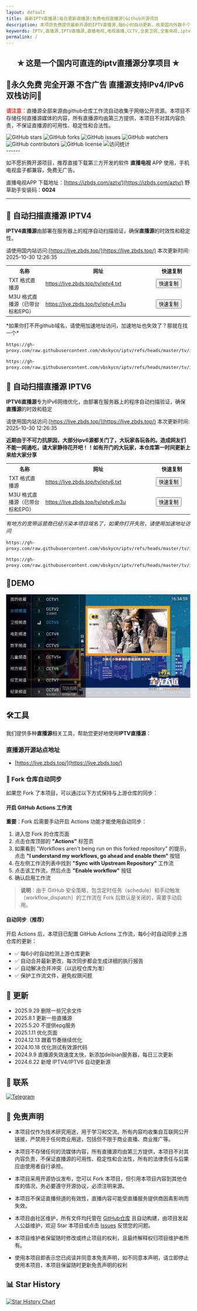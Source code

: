 ```yaml
---
layout: default
title: 最新IPTV直播源|每日更新直播源|免费电视直播源|Github开源项目
description: 本项目免费提供最新开源的IPTV直播源,每6小时自动更新。收录国内外数千个高清直播频道源,包括央视、卫视等频道。完全免费无广告,提供M3U/TXT格式,支持IPv4/IPv6双栈访问,支持EPG节目单及台标,可用于所有苹果、安卓4.0+系统的电视盒子、手机、和任何电脑等设备。
keywords: IPTV,直播源,IPTV直播源,直播电视,电视直播,CCTV,全套卫视,全套央视,iptv,iptv直播源,ipv4直播源,IPv6直播源,免费直播源,m3u8直播源,国内,直播电视app
permalink: /
---
```



<h2 align="center">✯ 这是一个国内可直连的iptv直播源分享项目 ✯</h2>

<h2>🔄永久免费 完全开源 不含广告 直播源支持IPv4/IPv6双栈访问🔄</h2>

<span style="color: #e03e2d;"><strong>请注意：</strong></span>直播源全部来源由github仓库工作流自动收集于网络公开资源。本项目不存储任何直播源媒体的内容，所有直播源均由第三方提供，本项目不对其内容负责，不保证直播源的可用性、稳定性和合法性。

<div class="badges-container">
    <img src="https://img.shields.io/github/stars/vbskycn/iptv?style=flat-square" alt="GitHub stars" />
    <img src="https://img.shields.io/github/forks/vbskycn/iptv?style=flat-square" alt="GitHub forks" />
    <img src="https://img.shields.io/github/issues/vbskycn/iptv?style=flat-square" alt="GitHub issues" />
    <img src="https://img.shields.io/github/watchers/vbskycn/iptv?style=flat-square" alt="GitHub watchers" />
    <img src="https://img.shields.io/github/contributors/vbskycn/iptv?style=flat-square" alt="GitHub contributors" />
    <img src="https://img.shields.io/github/license/vbskycn/iptv?style=flat-square" alt="GitHub license" />
    <img src="https://views.whatilearened.today/views/github/vbskycn/iptv.svg" alt="访问统计" />
</div>
------

如不愿折腾开源项目，推荐直接下载第三方开发的软件 **直播电视** APP 使用，手机电视盒子都兼容，免费无广告。

直播电视APP 下载地址：[https://izbds.com/aztv/](https://izbds.com/aztv/)    野草助手安装码：**0024**

------




<h2>📡 自动扫描直播源 IPTV4</h2>

<p><strong>IPTV4直播源</strong>由部署在服务器上的程序自动扫描验证，确保<strong>直播源</strong>的时效性和稳定性。</p>

请使用国内站访问:[https://live.zbds.top/](https://live.zbds.top/)  <!-- UPDATE_TIME_IPTV4 -->本次更新时间: 2025-10-30 12:26:35<!-- END_UPDATE_TIME_IPTV4 -->

<table>
  <colgroup>
    <col style="width: 20%;">
    <col style="width: 60%;">
    <col style="width: 20%;">
  </colgroup>
  <tr>
    <th>名称</th>
    <th>网址</th>
    <th>快速复制</th>
  </tr>
  <tr>
    <td>TXT 格式直播源</td>
    <td><a href="https://live.zbds.top/tv/iptv4.txt">https://live.zbds.top/tv/iptv4.txt</a></td>
    <td><button class="button" onclick="copyToClipboard('https://live.zbds.top/tv/iptv4.txt')">快速复制</button></td>
  </tr>
  <tr>
    <td>M3U 格式直播源（已带台标和EPG）</td>
    <td><a href="https://live.zbds.top/tv/iptv4.m3u">https://live.zbds.top/tv/iptv4.m3u</a></td>
    <td><button class="button" onclick="copyToClipboard('https://live.zbds.top/tv/iptv4.m3u')">快速复制</button></td>
  </tr>
</table>
*如果你打不开github域名，请使用加速地址访问，加速地址也失效了？那就在找一个*

```
https://gh-proxy.com/raw.githubusercontent.com/vbskycn/iptv/refs/heads/master/tv/iptv4.txt
```

```
https://gh-proxy.com/raw.githubusercontent.com/vbskycn/iptv/refs/heads/master/tv/iptv4.m3u
```




<h2>📡 自动扫描直播源 IPTV6</h2>

<p><strong>IPTV6直播源</strong>专为IPv6网络优化，由部署在服务器上的程序自动扫描验证，确保<strong>直播源</strong>的时效和稳定</p>

请使用国内站访问:[https://live.zbds.top/](https://live.zbds.top/)  <!-- UPDATE_TIME_IPTV6 -->本次更新时间: 2025-10-30 12:26:35<!-- END_UPDATE_TIME_IPTV6 -->

**近期由于不可力抗原因，大部分ipv6源都关门了，大玩家各玩各的。造成网友们不能一网通吃，请大家静待花开吧！！如有开门的大玩家，本仓库第一时间更新上来给大家分享**

<table>
  <colgroup>
    <col style="width: 20%;">
    <col style="width: 60%;">
    <col style="width: 20%;">
  </colgroup>
  <tr>
    <th>名称</th>
    <th>网址</th>
    <th>快速复制</th>
  </tr>
  <tr>
    <td>TXT 格式直播源</td>
    <td><a href="https://live.zbds.top/tv/iptv6.txt">https://live.zbds.top/tv/iptv6.txt</a></td>
    <td><button class="button" onclick="copyToClipboard('https://live.zbds.top/tv/iptv6.txt')">快速复制</button></td>
  </tr>
  <tr>
    <td>M3U 格式直播源（已带台标和EPG）</td>
    <td><a href="https://live.zbds.top/tv/iptv6.m3u">https://live.zbds.top/tv/iptv6.m3u</a></td>
    <td><button class="button" onclick="copyToClipboard('https://live.zbds.top/tv/iptv6.m3u')">快速复制</button></td>
  </tr>
</table>

*有地方的宽带运营商已经污染本项目域名了，如果你打开失败，请使用加速地址访问*

```
https://gh-proxy.com/raw.githubusercontent.com/vbskycn/iptv/refs/heads/master/tv/iptv6.txt
```

```
https://gh-proxy.com/raw.githubusercontent.com/vbskycn/iptv/refs/heads/master/tv/iptv6.m3u
```





<h2>💽DEMO</h2>

<p><img src="assets/demo.webp" alt="IPTV直播源演示截图 - 展示直播源列表和播放界面" title="IPTV直播源演示" loading="lazy" decoding="async" /></p>



<h2>🛠️工具</h2>

<p>我们提供多种<strong>直播源</strong>相关工具，帮助您更好地使用<strong>IPTV直播源</strong>：</p>



### 直播源开源站点地址

- [https://live.zbds.top/](https://live.zbds.top/)



### 🔄 Fork 仓库自动同步

如果您 Fork 了本项目，可以通过以下方式保持与上游仓库的同步：

#### 开启 GitHub Actions 工作流
**重要**：Fork 后需要手动开启 Actions 功能才能使用自动同步：

1. 进入您 Fork 的仓库页面
2. 点击仓库顶部的 **"Actions"** 标签页
3. 如果看到 "Workflows aren't being run on this forked repository" 的提示，点击 **"I understand my workflows, go ahead and enable them"** 按钮
4. 在左侧工作流列表中找到 **"Sync with Upstream Repository"** 工作流
5. 点击该工作流，然后点击 **"Enable workflow"** 按钮
6. 确认启用工作流

> **说明**：由于 GitHub 安全策略，包含定时任务（schedule）和手动触发（workflow_dispatch）的工作流在 Fork 后默认是关闭的，需要手动启用。

#### 自动同步（推荐）
开启 Actions 后，本项目已配置 GitHub Actions 工作流，每6小时自动同步上游仓库的更新：
- ✅ 每6小时自动检测上游仓库更新
- ✅ 自动合并最新更改，每次同步都会生成详细的执行报告
- ✅ 自动解决合并冲突（以远程仓库为准）
- ✅ 保护工作流文件，避免权限问题





<h2>📅 更新</h2>

- 2025.9.29 删除一些冗余文件
- 2025.8.1 更新一些直播源
- 2025.5.20 不提供epg服务
- 2025.1.11 优化页面
- 2024.12.13 跟着节奏继续优化
- 2024.10.18 优化测试有效源代码
- 2024.9.9 直播源失效速度太快，新添加deibian服务器，每日三次更新
- 2024.6.22 新增 IPTV4/IPTV6 自动更新源



<h2>💬 联系</h2>

<div class="contact-info">
    <a href="https://t.me/starkluistn98" target="_blank">
        <img src="https://img.shields.io/badge/Telegram-@starkluistn98-blue?style=flat-square&logo=telegram" alt="Telegram" />
    </a>
</div>


<h2>📝 免责声明</h2>

- 本项目仅作为技术研究用途，用于学习和交流。所有内容均收集自互联网公开链接，严禁用于任何商业用途，包括但不限于商业直播、商业推广等。

- 本项目不存储任何的流媒体内容，所有直播源均由第三方提供，本项目不对其内容负责，不保证直播源的可用性、稳定性和合法性，所有的法律责任与后果应由使用者自行承担。

- 本项目采用开源协议发布，您可以 Fork 本项目，但引用本项目内容到其他仓库的情况，务必要遵守开源协议，必须注明来源。

- 本项目不保证直播频道的有效性，直播内容可能受直播服务提供商因素影响而失效。

- 本项目由社区维护，所有文件均托管在 [GitHub仓库](https://github.com/vbskycn/iptv) 且自动构建，由项目发起人公益维护，欢迎 Star 本项目或点击 [Issues](https://github.com/vbskycn/iptv/issues/new/choose) 反馈您的问题。

- 本项目维护者保留随时修改或终止项目的权利，且最终解释权归项目维护者所有。

- 使用本项目即表示您已阅读并同意本免责声明，如不同意本声明，请立即停止使用本项目，本项目保留随时更新免责声明的权利

  

<h2>📊 Star History</h2>

[![Star History Chart](https://api.star-history.com/svg?repos=vbskycn/iptv&type=Date)](https://star-history.com/#vbskycn/iptv&Date)

